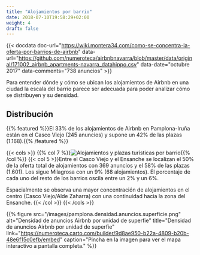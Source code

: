 ```yaml
---
title: "Alojamientos por barrio"
date: 2018-07-10T19:58:29+02:00
weight: 4
draft: false
---
```


{{< docdata doc-url="https://wiki.montera34.com/como-se-concentra-la-oferta-por-barrios-de-airbnb" data-url="https://github.com/numeroteca/airbnbnavarra/blob/master/data/original/171002_airbnb_apartments-navarra_datahippo.csv" data-date="octubre 2017" data-comments="738 anuncios" >}}

Para entender dónde y cómo se ubican los alojamientos de Airbnb en una ciudad la escala del barrio parece ser adecuada para poder analizar cómo se distribuyen y su densidad.

## Distribución
{{% featured %}}El 33% de los alojamientos de Airbnb en Pamplona-Iruña están en el Casco Viejo (245 anuncios) y supone un 42% de las plazas (1.168).{{% /featured %}}

{{< cols >}}
{{% col 7 %}}![Alojamientos y plazas turísticas por barrio](/images/pamplona.alojamientos.plazas.por.barrio.barras.png){{% /col %}}
{{< col 5 >}}Entre el Casco Viejo y el Ensanche se localizan el 50% de la oferta total de alojamientos con 369 anuncios y el 58% de las plazas (1.601). Los sigue Milagrosa con un 9% (68 alojamientos). El porcentaje de cada uno del resto de los barrios oscila entre un 2% y un 6%.

Espacialmente se observa una mayor concentración de alojamientos en el centro (Casco Viejo/Alde Zaharra) con una continuidad hacia la zona del Ensanche.
{{< /col >}}
{{< /cols >}}

{{% figure src="/images/pamplona.densidad.anuncios.superficie.png" alt="Densidad de anuncios Airbnb por unidad de superfie" title="Densidad de anuncios Airbnb por unidad de superfie" link="https://numeroteca.carto.com/builder/9d8ae950-b22a-4809-b20b-48e6f15c0efb/embed" caption="Pincha en la imagen para ver el mapa interactivo a pantalla completa." %}}
